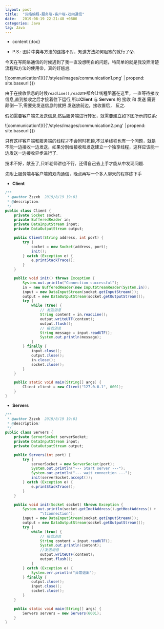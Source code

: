 ```yaml
---
layout: post
title:  "网络编程-服务端-客户端-双向通信"
date:   2019-08-19 22:21:48 +0800
categories: Java
tag: Java
---
```


* content
{:toc}

* P.S.: 图片中类与方法的连接不对，知道方法如何阻塞的就行了😵.

今天在写网络通信的时候遇到了我一直没想明白的问题，特简单的就是我没弄清楚流程和方法的使用😝，真的好尴尬.

![communication1]({{'/styles/images/communication1.png' | propend: site.baseurl }})

由于在接收信息的时候`readline()`,`readUTF`都会让线程阻塞在这里，一直等待接收信息,直到接收之后才接着往下运行,所以**Client** 与 **Servers** 的 接收 和 发送 需要颠倒一下,需要先发送信息的就把 发送放前边，接收置后， 反之.

假如需要客户端先发送信息,然后服务端进行转发，就需要建立如下图所示的联系:

![communication1]({{'/styles/images/communication2.png' | propend: site.baseurl }})

只有这样客户端和服务端的线程才不会同时死锁,不过单线程也有一个问题，就是不能一边接收一边发送，如果分别给接收和发送建立一个独享线程，这样应该能一边发送一边接收异步进行了.

技术不好，献丑了,只听老师讲也不行，还得自己去上手才能从中发现问题.

先附上服务端与客户端的双向通信，晚点再写一个多人聊天的程序练下手

* **Client**

```java
/**
 * @author Zzzxb  2019/8/19 19:01
 * @description:
 */
public class Client {
    private Socket socket;
    private BufferedReader in;
    private DataInputStream input;
    private DataOutputStream output;

    public Client(String address, int port) {
        try {
            socket = new Socket(address, port);
            init();
        } catch (Exception e) {
            e.printStackTrace();
        }
    }

    public void init() throws Exception {
        System.out.println("Connection successful");
        in = new BufferedReader(new InputStreamReader(System.in));
        input = new DataInputStream(socket.getInputStream());
        output = new DataOutputStream(socket.getOutputStream());
        try {
            while (true) {
                // 发送消息
                String content = in.readLine();
                output.writeUTF(content);
                output.flush();
                // 接收消息
                String message = input.readUTF();
                System.out.println(message);
            }
        } finally {
            input.close();
            output.close();
            in.close();
            socket.close();
        }
    }

    public static void main(String[] args) {
        Client client = new Client("127.0.0.1", 6001);
    }
}
```

* **Servers**

```java
/**
 * @author Zzzxb  2019/8/19 19:01
 * @description:
 */
public class Servers {
    private ServerSocket serverSocket;
    private DataInputStream input;
    private DataOutputStream output;

    public Servers(int port) {
        try {
            serverSocket = new ServerSocket(port);
            System.out.println("--- Start server ---");
            System.out.println("--- wait connection ---");
            init(serverSocket.accept());
        } catch (Exception e) {
            e.printStackTrace();
        }
    }

    public void init(Socket socket) throws Exception {
        System.out.println(socket.getInetAddress().getHostAddress() +
                "\tconnection");
        input = new DataInputStream(socket.getInputStream());
        output = new DataOutputStream(socket.getOutputStream());
        try {
            while (true) {
                // 接收消息
                String content = input.readUTF();
                System.out.println(content);
                //发送消息
                output.writeUTF(content);
                output.flush();
            }
        } catch (Exception e) {
            System.err.println("异常退出");
        } finally {
            output.close();
            input.close();
            socket.close();
        }
    }

    public static void main(String[] args) {
        Servers servers = new Servers(6001);
    }
}
```
